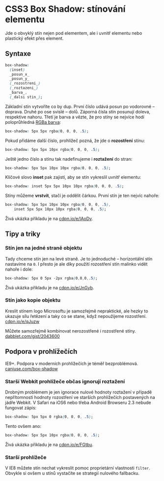 CSS3 Box Shadow: stínování elementu
===================================

Jde o obvyklý stín nejen pod elementem, ale i uvnitř elementu nebo plastický efekt přes element.

Syntaxe
-------

```css
box-shadow:
  (inset)
  _posun_x_
  _posun_y_
  (_rozostreni_)
  (_roztazeni_)
  _barva_,
  (_dalsi stin_);
```

Základní stín vytvoříte co by dup. První číslo udává posun po vodorovné – doprava. Druhé po ose svislé – dolů. Záporná čísla stín posunují doleva, respektive nahoru. Třetí je barva a vězte, že pro stíny se nejvíce hodí poloprůhledná [RGBa barva](css3-rgba.md):

```css
box-shadow: 5px 5px rgba(0, 0, 0, .5);
```

Pokud přidáme další číslo, prohlížeč pozná, že jde o **rozostření** stínu:

```css
box-shadow: 5px 5px 10px rgba(0, 0, 0, .5);
```

Ještě jedno číslo a stínu tak nadefinujeme i **roztažení** do stran:

```css
box-shadow: 5px 5px 10px 10px rgba(0, 0, 0, .5);
```

Klíčové slovo **inset** pak zajistí, aby se stín vykreslil uvnitř elementu:

```css
box-shadow: inset 5px 5px 10px 10px rgba(0, 0, 0, .5);
```

Stíny můžeme **vrstvit**, stačí je oddělit čárkou. První stín je ten nejvíc nahoře:

```css
box-shadow: 5px 5px 10px 10px rgba(0, 0, 0, .5),
    inset 5px 5px 10px 10px rgba(0, 0, 0, .5);
```

Živá ukázka příkladu je na [cdpn.io/e/lAoDv](https://cdpn.io/e/lAoDv).


Tipy a triky
------------

### Stín jen na jedné straně objektu

Tady chceme stín jen na levé straně. Je to jednoduché – horizontální stín nastavíme na `0`. I přesto je ale díky použití rozostření stín malinko vidět nahoře i dole:

```css
box-shadow: 5px 0 5px -2px rgba(0,0,0,.5);
```

Živá ukázka příkladu je na [cdpn.io/e/JnGyb](https://cdpn.io/e/JnGyb).

### Stín jako kopie objektu

Kreslit stínem logo Microsoftu je samozřejmě nepraktické, ale hezky to ukazuje sílu řetězení a taky co se stane, když nepoužijeme rozostření. [cdpn.io/e/qJuzw](https://cdpn.io/e/qJuzw)

Můžete samozřejmě kombinovat nerozostřené i rozostřené stíny. [dabblet.com/gist/2043600](http://dabblet.com/gist/2043600)


Podpora v prohlížečích
----------------------

IE9+. Podpora v moderních prohlížečích je téměř bezproblémová. [caniuse.com/box-shadow](https://caniuse.com/box-shadow)

### Starší Webkit prohlížeče občas ignorují roztažení

Drobným problémem je jen ignorace nulové hodnoty roztažení v případě nepřítomnosti hodnoty rozostření ve starších prohlížečích postavených na jádře Webkit. V Safari na iOS6 nebo třeba Android Browseru 2.3 nebude fungovat zápis:

```css
box-shadow: 5px 5px 0 rgba(0, 0, 0, .5);
```

Tento ovšem ano:

```css
box-shadow: 5px 5px 10px rgba(0, 0, 0, .5);
```

Živá ukázka příkladu je na [cdpn.io/e/FGtbu](https://cdpn.io/e/FGtbu).

### Starší prohlížeče

V IE8 můžete stín nechat vykreslit pomoc proprietární vlastnosti `filter`. Obvykle si ovšem u stínů vystačíte se strategií nulového fallbacku.
